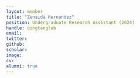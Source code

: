 ```yaml
---
layout: member
title: "Zenaida Hernandez"
position: Undergraduate Research Assistant (2024)
handle: qingtanglab
email: 
twitter:
github: 
scholar: 
image: 
cv: 
alumni: true
---
```






